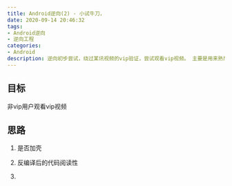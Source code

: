 ```yaml
---
title: Android逆向(2) - 小试牛刀，
date: 2020-09-14 20:46:32
tags:
- Android逆向
- 逆向工程
categories:
- Android
description: 逆向初步尝试，绕过某讯视频的vip验证，尝试观看vip视频。 主要是用来熟悉工具的使用, 验证修正心理模型。 
---
```


## 目标

非vip用户观看vip视频

## 思路

1. 是否加壳

2. 反编译后的代码阅读性

3. 




